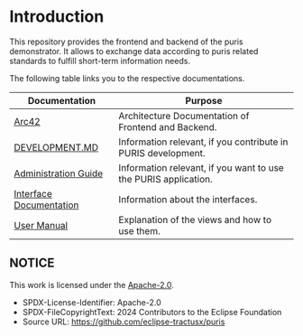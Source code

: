 # Introduction

This repository provides the frontend and backend of the puris demonstrator.
It allows to exchange data according to puris related standards to fulfill short-term information needs.

The following table links you to the respective documentations.

| Documentation                                   | Purpose                                                         |
|-------------------------------------------------|-----------------------------------------------------------------|
| [Arc42](architecture/Index.md)                  | Architecture Documentation of Frontend and Backend.             |
| [DEVELOPMENT.MD](./DEVELOPMENT.md)              | Information relevant, if you contribute in PURIS development.   |
| [Administration Guide](admin/Admin_Guide.md)    | Information relevant, if you want to use the PURIS application. |
| [Interface Documentation](api/Interface_Doc.md) | Information about the interfaces.                               |
| [User Manual](user/User_Guide.md)               | Explanation of the views and how to use them.                   |

## NOTICE

This work is licensed under the [Apache-2.0](https://www.apache.org/licenses/LICENSE-2.0).

- SPDX-License-Identifier: Apache-2.0
- SPDX-FileCopyrightText: 2024 Contributors to the Eclipse Foundation
- Source URL: https://github.com/eclipse-tractusx/puris
